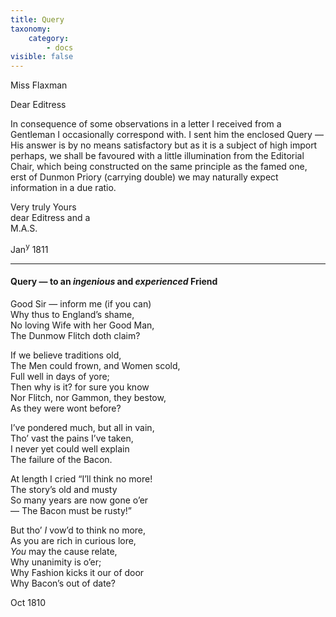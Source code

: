 ```yaml
---
title: Query
taxonomy:
    category:
        - docs
visible: false
---
```


<div class="author">Miss Flaxman</div>

Dear Editress  
  
In consequence of some observations in a letter I received from a Gentleman I occasionally correspond with. I sent him the enclosed Query — His answer is by no means satisfactory but as it is a subject of high import perhaps, we shall be favoured with a little illumination from the Editorial Chair, which being constructed on the same principle as the famed one, erst of Dunmon Priory (carrying double) we may naturally expect information in a due ratio.  
  
Very truly Yours  
dear Editress and a   
M.A.S.  
  
Jan<sup>y</sup> 1811 

---
  
#### Query — to an *ingenious* and *experienced* Friend  
  
Good Sir — inform me (if you can)  
Why thus to England’s shame,  
No loving Wife with her Good Man,  
The Dunmow Flitch doth claim?  
  
If we believe traditions old,  
The Men could frown, and Women scold,  
Full well in days of yore;  
Then why is it? for sure you know  
Nor Flitch, nor Gammon, they bestow,  
As they were wont before?  
  
I’ve pondered much, but all in vain,  
Tho’ vast the pains I’ve taken,  
I never yet could well explain  
The failure of the Bacon.  
  
At length I cried “I’ll think no more!  
The story’s old and musty  
So many years are now gone o’er  
— The Bacon must be rusty!”  
  
But tho’ *I* vow’d to think no more,  
As you are rich in curious lore,  
*You* may the cause relate,  
Why unanimity is o’er;  
Why Fashion kicks it our of door  
Why Bacon’s out of date?  
  
Oct 1810